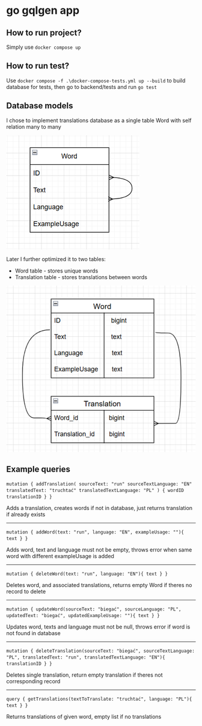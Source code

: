 # go gqlgen app

## How to run project?

Simply use
``docker compose up ``

## How to run test?

Use
``docker compose -f .\docker-compose-tests.yml up --build``
to build database for tests, then go to backend/tests and run 
``go test``

## Database models
 I chose to implement translations database as a single table Word
 with self relation many to many

![first_er_model.png](project_info/first_er_model.png)

Later I further optimized it to two tables:
- Word table - stores unique words
- Translation table - stores translations between words

![second_er_model.png](project_info/second_er_model.png)


## Example queries

``
mutation {
  addTranslation(
    sourceText: "run"
    sourceTextLanguage: "EN"
    translatedText: "truchtać"
    translatedTextLanguage: "PL"
  ) {
    wordID
    translationID
  }
}
``

Adds a translation, creates words if not in database, just returns translation if already exists

---
``
mutation {
	addWord(text: "run", language: "EN", exampleUsage: ""){
    text
  }
}
``

Adds word, text and language must not be empty, throws error when same word with different exampleUsage is added

---
``
mutation {
	deleteWord(text: "run", language: "EN"){
    text
  }
}
``

Deletes word, and associated translations, returns empty Word if theres no record to delete

---
``
mutation {
	updateWord(sourceText: "biegać", sourceLanguage: "PL", updatedText: "biegać", updatedExampleUsage: ""){
    text
  }
}
``

Updates word, texts and language must not be null, throws error if word is not found in database


---
``
mutation {
	deleteTranslation(sourceText: "biegać", sourceTextLanguage: "PL", translatedText: "run", translatedTextLanguage: "EN"){
    translationID
  }
}
``

Deletes single translation, return empty translation if theres not corresponding record

---
``
query {
  getTranslations(textToTranslate: "truchtać", language: "PL"){
    text
  }
}
``

Returns translations of given word, empty list if no translations

